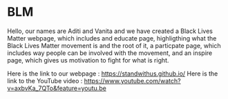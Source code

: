 # BLM

Hello, our names are Aditi and Vanita and we have created a Black Lives Matter webpage, which includes and educate page, highligthing what the Black Lives Matter movement is and the root of it, a particpate page, which includes way people can be involved with the movement, and an inspire page, which gives us motivation to fight for what is right.

Here is the link to our webpage : https://standwithus.github.io/ 
Here is the link to the YouTube video : https://www.youtube.com/watch?v=axbvKa_7QTo&feature=youtu.be